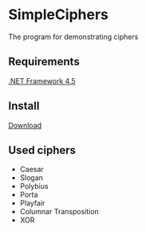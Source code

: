 # SimpleCiphers
The program for demonstrating ciphers

## Requirements
[.NET Framework 4.5](https://www.microsoft.com/en-us/download/details.aspx?id=30653)

## Install
[Download](https://github.com/slavitnas/SimpleCiphers/releases/latest)

## Used ciphers
* Caesar
* Slogan
* Polybius
* Porta
* Playfair
* Columnar Transposition
* XOR